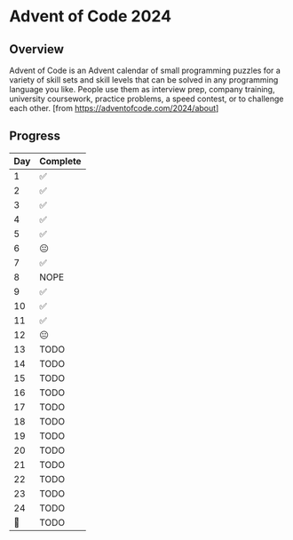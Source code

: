 # Advent of Code 2024

## Overview

Advent of Code is an Advent calendar of small programming puzzles for a variety of skill sets and skill levels that can be solved in any programming language you like. People use them as interview prep, company training, university coursework, practice problems, a speed contest, or to challenge each other. [from https://adventofcode.com/2024/about]

## Progress

| Day | Complete |
| --- | -------- |
| 1   | ✅       |
| 2   | ✅       |
| 3   | ✅       |
| 4   | ✅       |
| 5   | ✅       |
| 6   | 😐       |
| 7   | ✅       |
| 8   | NOPE     |
| 9   | ✅       |
| 10  | ✅       |
| 11  | ✅       |
| 12  | 😐       |
| 13  | TODO     |
| 14  | TODO     |
| 15  | TODO     |
| 16  | TODO     |
| 17  | TODO     |
| 18  | TODO     |
| 19  | TODO     |
| 20  | TODO     |
| 21  | TODO     |
| 22  | TODO     |
| 23  | TODO     |
| 24  | TODO     |
| 🎅  | TODO     |
